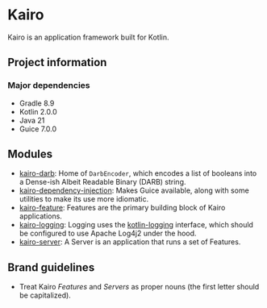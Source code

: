 # Kairo

Kairo is an application framework built for Kotlin.

## Project information

### Major dependencies

- Gradle 8.9
- Kotlin 2.0.0
- Java 21
- Guice 7.0.0

## Modules

- [kairo-darb](kairo-darb/):
  Home of `DarbEncoder`, which encodes a list of booleans into a Dense-ish Albeit Readable Binary (DARB) string.
- [kairo-dependency-injection](kairo-dependency-injection/):
  Makes Guice available,
  along with some utilities to make its use more idiomatic.
- [kairo-feature](kairo-feature/):
  Features are the primary building block of Kairo applications.
- [kairo-logging](kairo-logging/):
  Logging uses the [kotlin-logging](https://github.com/oshai/kotlin-logging) interface,
  which should be configured to use Apache Log4j2 under the hood.
- [kairo-server](kairo-server/):
  A Server is an application that runs a set of Features.

## Brand guidelines

- Treat Kairo _Features_ and _Servers_ as proper nouns (the first letter should be capitalized).
